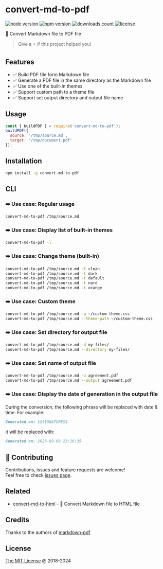 # convert-md-to-pdf

[![node version](https://img.shields.io/node/v/convert-md-to-pdf.svg)](https://www.npmjs.com/package/convert-md-to-pdf)
[![npm version](https://badge.fury.io/js/convert-md-to-pdf.svg)](https://badge.fury.io/js/convert-md-to-pdf)
[![downloads count](https://img.shields.io/npm/dt/convert-md-to-pdf.svg)](https://www.npmjs.com/package/convert-md-to-pdf)
[![license](https://img.shields.io/npm/l/convert-md-to-pdf.svg)](https://www.npmjs.com/package/convert-md-to-pdf)

🔨 Convert Markdown file to PDF file

> Give a ⭐️ if this project helped you!

## Features

* ✅ Build PDF file form Markdown file
* ✅ Generate a PDF file in the same directory as the Markdown file
* ✅ Use one of the built-in themes
* ✅ Support custom path to a theme file
* ✅ Support set output directory and output file name

## Usage

```js
const { buildPDF } = require('convert-md-to-pdf');
buildPDF({
  source: '/tmp/source.md',
  target: '/tmp/document.pdf'
});
```

## Installation

```bash
npm install -g convert-md-to-pdf
```

## CLI

### ➡️ Use case: Regular usage

```bash
convert-md-to-pdf /tmp/source.md
```

### ➡️ Use case: Display list of built-in themes

```bash
convert-md-to-pdf -l
```

### ➡️ Use case: Change theme (built-in)

```bash
convert-md-to-pdf /tmp/source.md -t clean
convert-md-to-pdf /tmp/source.md -t dark
convert-md-to-pdf /tmp/source.md -t default
convert-md-to-pdf /tmp/source.md -t nord
convert-md-to-pdf /tmp/source.md -t orange
```

### ➡️ Use case: Custom theme

```bash
convert-md-to-pdf /tmp/source.md -p ~/custom-theme.css
convert-md-to-pdf /tmp/source.md --theme-path ~/custom-theme.css
```

### ➡️ Use case: Set directory for output file

```bash
convert-md-to-pdf /tmp/source.md -d my-files/
convert-md-to-pdf /tmp/source.md --directory my-files/
```

### ➡️ Use case: Set name of output file

```bash
convert-md-to-pdf /tmp/source.md -o agreement.pdf
convert-md-to-pdf /tmp/source.md --output agreement.pdf
```

### ➡️ Use case: Display the date of generation in the output file

During the conversion, the following phrase will be replaced with date & time.
For example:

```md
Generated on: $$SIGNATURE$$
```

It will be replaced with:

```md
Generated on: 2023-09-08 23:16:35
```

## 🤝 Contributing

Contributions, issues and feature requests are welcome!<br />
Feel free to check [issues page](/issues/).

## Related

- [convert-md-to-html](https://github.com/piecioshka/convert-md-to-html) - 🔨 Convert Markdown file to HTML file

## Credits

Thanks to the authors of [markdown-pdf](https://github.com/alanshaw/markdown-pdf)

## License

[The MIT License](http://piecioshka.mit-license.org) @ 2018-2024

